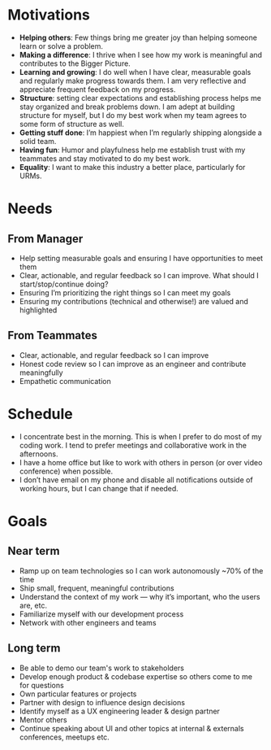 # Motivations

- **Helping others**: Few things bring me greater joy than helping someone learn or solve a problem.
- **Making a difference**: I thrive when I see how my work is meaningful and contributes to the Bigger Picture.
- **Learning and growing**: I do well when I have clear, measurable goals and regularly make progress towards them. I am very reflective and appreciate frequent feedback on my progress.
- **Structure**: setting clear expectations and establishing process helps me stay organized and break problems down. I am adept at building structure for myself, but I do my best work when my team agrees to some form of structure as well.
- **Getting stuff done**: I’m happiest when I’m regularly shipping alongside a solid team.
- **Having fun**: Humor and playfulness help me establish trust with my teammates and stay motivated to do my best work.
- **Equality**: I want to make this industry a better place, particularly for URMs.

# Needs

## From Manager

- Help setting measurable goals and ensuring I have opportunities to meet them
- Clear, actionable, and regular feedback so I can improve. What should I start/stop/continue doing?
- Ensuring I’m prioritizing the right things so I can meet my goals
- Ensuring my contributions (technical and otherwise!) are valued and highlighted

## From Teammates

- Clear, actionable, and regular feedback so I can improve
- Honest code review so I can improve as an engineer and contribute meaningfully
- Empathetic communication

# Schedule

- I concentrate best in the morning. This is when I prefer to do most of my coding work. I tend to prefer meetings and collaborative work in the afternoons.
- I have a home office but like to work with others in person (or over video conference) when possible.
- I don’t have email on my phone and disable all notifications outside of working hours, but I can change that if needed.

# Goals

## Near term

- Ramp up on team technologies so I can work autonomously ~70% of the time
- Ship small, frequent, meaningful contributions
- Understand the context of my work — why it’s important, who the users are, etc.
- Familiarize myself with our development process
- Network with other engineers and teams

## Long term

- Be able to demo our team's work to stakeholders
- Develop enough product & codebase expertise so others come to me for questions
- Own particular features or projects
- Partner with design to influence design decisions
- Identify myself as a UX engineering leader & design partner
- Mentor others
- Continue speaking about UI and other topics at internal & externals conferences, meetups etc.
